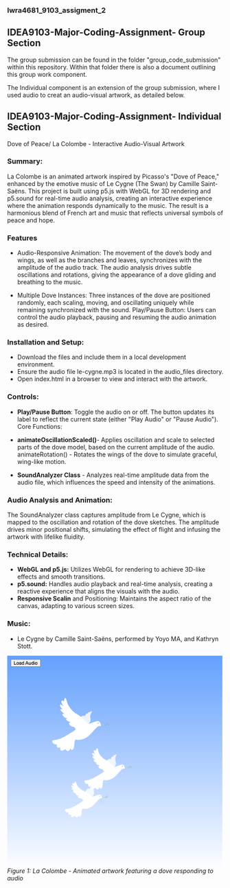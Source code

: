 ### lwra4681_9103_assigment_2
## IDEA9103-Major-Coding-Assignment- Group Section
The group submission can be found in the folder "group_code_submission" within this repository. Within that folder there is also a document outlining this group work component. 

The Individual component is an extension of the group submission, where I used audio to creat an audio-visual artwork, as detailed below.


## IDEA9103-Major-Coding-Assignment- Individual Section
Dove of Peace/ La Colombe - Interactive Audio-Visual Artwork

### Summary:
La Colombe is an animated artwork inspired by Picasso's "Dove of Peace," enhanced by the emotive music of Le Cygne (The Swan) by Camille Saint-Saëns. This project is built using p5.js with WebGL for 3D rendering and p5.sound for real-time audio analysis, creating an interactive experience where the animation responds dynamically to the music. The result is a harmonious blend of French art and music that reflects universal symbols of peace and hope.

### Features

- Audio-Responsive Animation: The movement of the dove’s body and wings, as well as the branches and leaves, synchronizes with the amplitude of the audio track. The audio analysis drives subtle oscillations and rotations, giving the appearance of a dove gliding and breathing to the music.

- Multiple Dove Instances: Three instances of the dove are positioned randomly, each scaling, moving, and oscillating uniquely while remaining synchronized with the sound.
Play/Pause Button: Users can control the audio playback, pausing and resuming the audio animation as desired.

### Installation and Setup:

- Download the files and include them in a local development environment.
- Ensure the audio file le-cygne.mp3 is located in the audio_files directory.
- Open index.html in a browser to view and interact with the artwork.

### Controls:

- **Play/Pause Button**: Toggle the audio on or off. The button updates its label to reflect the current state (either "Play Audio" or "Pause Audio").
Core Functions:

- **animateOscillationScaled()**- Applies oscillation and scale to selected parts of the dove model, based on the current amplitude of the audio.
animateRotation() - Rotates the wings of the dove to simulate graceful, wing-like motion.
- **SoundAnalyzer Class** - Analyzes real-time amplitude data from the audio file, which influences the speed and intensity of the animations.

### Audio Analysis and Animation:
The SoundAnalyzer class captures amplitude from Le Cygne, which is mapped to the oscillation and rotation of the dove sketches. The amplitude drives minor positional shifts, simulating the effect of flight and infusing the artwork with lifelike fluidity.

### Technical Details:

- **WebGL and p5.js:** Utilizes WebGL for rendering to achieve 3D-like effects and smooth transitions.
- **p5.sound:** Handles audio playback and real-time analysis, creating a reactive experience that aligns the visuals with the audio.
- **Responsive Scalin** and Positioning: Maintains the aspect ratio of the canvas, adapting to various screen sizes.

###  Music:

- Le Cygne by Camille Saint-Saëns, performed by Yoyo MA, and Kathryn Stott.

![An image of the artowrk as an example](readmeImages/example2.png)
*Figure 1: La Colombe - Animated artwork featuring a dove responding to audio*



